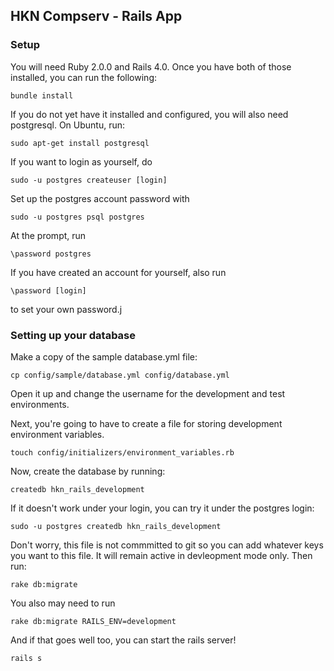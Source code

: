 ## HKN Compserv - Rails App

### Setup

You will need Ruby 2.0.0 and Rails 4.0. Once you have both of those installed, you can run the following:

    bundle install

If you do not yet have it installed and configured, you will also need postgresql. On Ubuntu, run:

    sudo apt-get install postgresql

If you want to login as yourself, do

    sudo -u postgres createuser [login]

Set up the postgres account password with

    sudo -u postgres psql postgres

At the prompt, run

    \password postgres

If you have created an account for yourself, also run

    \password [login]

to set your own password.j


### Setting up your database

Make a copy of the sample database.yml file:

    cp config/sample/database.yml config/database.yml

Open it up and change the username for the development and test environments. 

Next, you're going to have to create a file for storing development environment variables.

    touch config/initializers/environment_variables.rb

Now, create the database by running:

    createdb hkn_rails_development

If it doesn't work under your login, you can try it under the postgres login:

    sudo -u postgres createdb hkn_rails_development

Don't worry, this file is not commmitted to git so you can add whatever keys you want to this file. It will remain active in devleopment mode only. Then run:

    rake db:migrate

You also may need to run

    rake db:migrate RAILS_ENV=development

And if that goes well too, you can start the rails server!

    rails s
